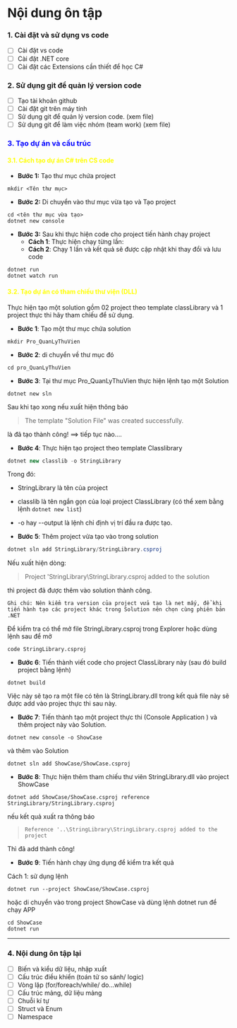 # Nội dung ôn tập
### 1. Cài đặt và sử dụng vs code
- [ ] Cài đặt vs code
- [ ] Cài đặt .NET core
- [ ] Cài đặt các Extensions cần thiết để học C#
### 2. Sử dụng git để quản lý version code
- [ ] Tạo tài khoản github
- [ ] Cài đặt git trên máy tính
- [ ] Sử dụng git để quản lý version code. (xem file)
- [ ] Sử dụng git để làm việc nhóm (team work) (xem file)
### <div style="color:Blue;">3. Tạo dự án và cấu trúc</div>
#### <div style="color:Yellow">3.1. Cách tạo dự án C# trên CS code</div>

- **Bước 1:** Tạo thư mục chứa project
```
mkdir <Tên thư mục>
```
- **Bước 2:** Di chuyển vào thư mục vừa tạo và Tạo project

```
cd <tên thư mục vừa tạo>
dotnet new console
```
- **Bước 3:** Sau khi thực hiện code cho project tiến hành chạy project
  - **Cách 1**: Thực hiện chạy từng lần:
  - **Cách 2**: Chạy 1 lần và kết quả sẽ được cập nhật khi thay đổi và lưu code
```
dotnet run
dotnet watch run
```

#### <div style="color:Yellow">3.2. Tạo dự án có tham chiếu thư viện (DLL)</div>

Thực hiện tạo một solution gồm 02 project theo template classLibrary và 1 project thực thi
hãy tham chiếu để sử dụng.

- **Bước 1**: Tạo một thư mục chứa solution
```
mkdir Pro_QuanLyThuVien
```
- **Bước 2**: di chuyển về thư mục đó
```
cd pro_QuanLyThuVien
```
- **Bước 3**: Tại thư mục Pro_QuanLyThuVien thực hiện lệnh tạo một Solution

```
dotnet new sln
```
Sau khi tạo xong nếu xuất hiện thông báo
> The template "Solution File" was created successfully.

là đã tạo thành công! ==> tiếp tục nào....

- **Bước 4**: Thực hiện tạo project theo template Classlibrary

``` C#
dotnet new classlib -o StringLibrary
```
Trong đó:
- StringLibrary là tên của project
- classlib là tên ngắn gọn của loại project ClassLibrary (có thể xem bằng lệnh ```dotnet new list```)
- -o hay --output là lệnh chỉ định vị trí đầu ra được tạo.

- **Bước 5**: Thêm project vừa tạo vào trong solution

```C#
dotnet sln add StringLibrary/StringLibrary.csproj
```
Nếu xuất hiện dòng:
> Project 'StringLibrary\StringLibrary.csproj added to the solution

thì project đã được thêm vào solution thành công.

`Ghi chú: Nên kiểm tra version của project vửa tạo là net mấy, để khi tiến hành tạo các project khác trong Solution nên chọn cùng phiên bản .NET`

Để kiểm tra có thể mở file StringLibrary.csproj trong Explorer hoặc dùng lệnh sau để mở
```
code StringLibrary.csproj
```
- **Bước 6**: Tiến thành viết code cho project  ClassLibrary này (sau đó build project bằng lệnh)
```
dotnet build
```
Việc này sẽ tạo ra một file có tên là StringLibrary.dll trong kết quả file này sẽ được add vào projec thực thi sau này.

- **Bước 7**: Tiến thành tạo một project thực thi (Console Application ) và thêm project này vào Solution.

```
dotnet new console -o ShowCase
```
và thêm vào Solution
```
dotnet sln add ShowCase/ShowCase.csproj
```
- **Bước 8**: Thực hiện thêm tham chiếu thư viên StringLibrary.dll vào project ShowCase

```
dotnet add ShowCase/ShowCase.csproj reference StringLibrary/StringLibrary.csproj
```
nếu kết quả xuất ra thông báo

> `Reference '..\StringLibrary\StringLibrary.csproj added to the project`

Thì đã add thành công!

- **Bước 9**: Tiến hành chạy ứng dụng để kiểm tra kết quả

Cách 1: sử dụng lệnh
```
dotnet run --project ShowCase/ShowCase.csproj
```
hoặc di chuyển vào trong project ShowCase và dùng lệnh dotnet run để chạy APP
```
cd ShowCase
dotnet run
```
___
### 4. Nội dung ôn tập lại
- [ ] Biến và kiểu dữ liệu, nhập xuất
- [ ] Cấu trúc điều khiển (toán tử so sánh/ logic)
- [ ] Vòng lặp  (for/foreach/while/ do...while)
- [ ] Cấu trúc mảng, dữ liệu mảng
- [ ] Chuỗi kí tự
- [ ] Struct và Enum
- [ ] Namespace